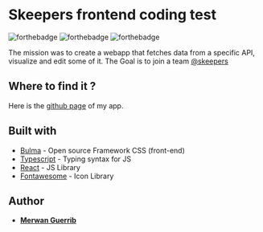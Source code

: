 # Skeepers frontend coding test

![forthebadge](https://forthebadge.com/images/badges/made-with-typescript.svg) ![forthebadge](https://forthebadge.com/images/badges/built-with-love.svg) ![forthebadge](https://forthebadge.com/images/badges/no-ragrets.svg)

The mission was to create a webapp that fetches data from a specific API, visualize and edit some of it. The Goal is to join a team [@skeepers](https://skeepers.io/fr/)

## Where to find it ?

Here is the [github page](https://merwanguerrib.github.io/skeepers) of my app.

## Built with

- [Bulma](https://bulma.io/) - Open source Framework CSS (front-end)
- [Typescript](https://www.typescriptlang.org/) - Typing syntax for JS
- [React](https://fr.reactjs.org/) - JS Library
- [Fontawesome](https://fontawesome.com/) - Icon Library

## Author

- [**Merwan Guerrib**](https://github.com/merwanguerrib)

